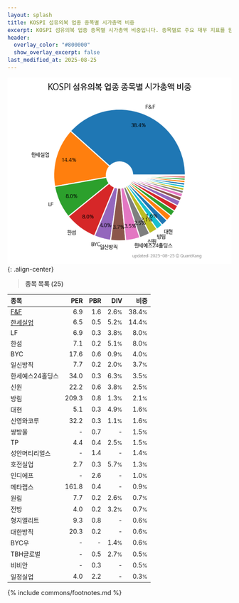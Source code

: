 ```yaml
---
layout: splash
title: KOSPI 섬유의복 업종 종목별 시가총액 비중
excerpt: KOSPI 섬유의복 업종 종목별 시가총액 비중입니다. 종목별로 주요 재무 지표를 함께 표시합니다.
header:
  overlay_color: "#800000"
  show_overlay_excerpt: false
last_modified_at: 2025-08-25
---
```



![KOSPI 섬유의복 업종 종목별 시가총액 비중](/stats/sector/images/kospi_업종_섬유의복_종목.png){: .align-center}


> **종목 목록 (25)**<a id="list"></a>

| **종목** | **PER** | **PBR** | **DIV** | **비중** |
| :------- | ------: | ------: | ------: | -------: |
| [F&F](/383220/) | 6.9 | 1.6 | 2.6<small>%</small> | 38.4<small>%</small> |
| [한세실업](/105630/) | 6.5 | 0.5 | 5.2<small>%</small> | 14.4<small>%</small> |
| LF | 6.9 | 0.3 | 3.8<small>%</small> | 8.0<small>%</small> |
| 한섬 | 7.1 | 0.2 | 5.1<small>%</small> | 8.0<small>%</small> |
| BYC | 17.6 | 0.6 | 0.9<small>%</small> | 4.0<small>%</small> |
| 일신방직 | 7.7 | 0.2 | 2.0<small>%</small> | 3.7<small>%</small> |
| 한세예스24홀딩스 | 34.0 | 0.3 | 6.3<small>%</small> | 3.5<small>%</small> |
| 신원 | 22.2 | 0.6 | 3.8<small>%</small> | 2.5<small>%</small> |
| 방림 | 209.3 | 0.8 | 1.3<small>%</small> | 2.1<small>%</small> |
| 대현 | 5.1 | 0.3 | 4.9<small>%</small> | 1.6<small>%</small> |
| 신영와코루 | 32.2 | 0.3 | 1.1<small>%</small> | 1.6<small>%</small> |
| 쌍방울 | - | 0.7 | - | 1.5<small>%</small> |
| TP | 4.4 | 0.4 | 2.5<small>%</small> | 1.5<small>%</small> |
| 성안머티리얼스 | - | 1.4 | - | 1.4<small>%</small> |
| 호전실업 | 2.7 | 0.3 | 5.7<small>%</small> | 1.3<small>%</small> |
| 인디에프 | - | 2.6 | - | 1.0<small>%</small> |
| 메타랩스 | 161.8 | 0.4 | - | 0.9<small>%</small> |
| 원림 | 7.7 | 0.2 | 2.6<small>%</small> | 0.7<small>%</small> |
| 전방 | 4.0 | 0.2 | 3.2<small>%</small> | 0.7<small>%</small> |
| 형지엘리트 | 9.3 | 0.8 | - | 0.6<small>%</small> |
| 대한방직 | 20.3 | 0.2 | - | 0.6<small>%</small> |
| BYC우 | - | - | 1.4<small>%</small> | 0.6<small>%</small> |
| TBH글로벌 | - | 0.5 | 2.7<small>%</small> | 0.5<small>%</small> |
| 비비안 | - | 0.3 | - | 0.5<small>%</small> |
| 일정실업 | 4.0 | 2.2 | - | 0.3<small>%</small> |

{% include commons/footnotes.md %}